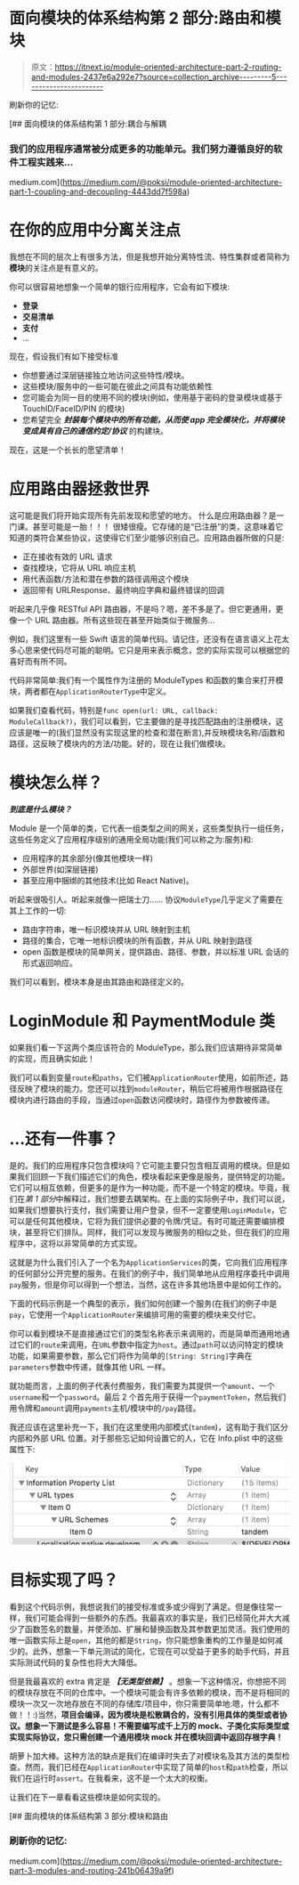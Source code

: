 # 面向模块的体系结构第 2 部分:路由和模块

> 原文：<https://itnext.io/module-oriented-architecture-part-2-routing-and-modules-2437e6a292e7?source=collection_archive---------5----------------------->

刷新你的记忆:

 [## 面向模块的体系结构第 1 部分:耦合与解耦

### 我们的应用程序通常被分成更多的功能单元。我们努力遵循良好的软件工程实践来…

medium.com](https://medium.com/@poksi/module-oriented-architecture-part-1-coupling-and-decoupling-4443dd7f598a) 

# 在你的应用中分离关注点

我想在不同的层次上有很多方法，但是我想开始分离特性流、特性集群或者简称为**模块**的关注点是有意义的。

你可以很容易地想象一个简单的银行应用程序，它会有如下模块:

*   **登录**
*   **交易清单**
*   **支付**
*   …

现在，假设我们有如下接受标准

*   你想要通过深层链接独立地访问这些特性/模块。
*   这些模块/服务中的一些可能在彼此之间具有功能依赖性
*   您可能会为同一目的使用不同的模块(例如，使用基于密码的登录模块或基于 TouchID/FaceID/PIN 的模块)
*   您希望完全 ***封装每个模块中的所有功能，从而使 app 完全模块化，并将模块变成具有自己的通信约定/协议*** 的构建块。

现在，这是一个长长的愿望清单！

# 应用路由器拯救世界

这可能是我们将开始实现所有先前发现和愿望的地方。
什么是应用路由器？是一门课。甚至可能是一胎！！！
很矮很瘦。它存储的是“已注册”的类，这意味着它知道的类符合某些协议，这使得它们至少能够识别自己。应用路由器所做的只是:

*   正在接收有效的 URL 请求
*   查找模块，它将从 URL 响应主机
*   用代表函数/方法和潜在参数的路径调用这个模块
*   返回带有 URLResponse、最终响应字典和最终错误的回调

听起来几乎像 RESTful API 路由器，不是吗？嗯，差不多是了。但它更通用，更像一个 URL 路由器。所有这些现在甚至开始类似于微服务…

例如，我们这里有一些 Swift 语言的简单代码。请记住，还没有在语言语义上花太多心思来使代码尽可能的聪明。它只是用来表示概念，您的实际实现可以根据您的喜好而有所不同。

代码非常简单:我们有一个属性作为注册的 ModuleTypes 和函数的集合来打开模块，两者都在`ApplicationRouterType`中定义。

如果我们查看代码，特别是`func open(url: URL, callback: ModuleCallback?)`，我们可以看到，它主要做的是寻找匹配路由的注册模块，这应该是唯一的(我们显然没有实现这里的检查和潜在断言),并反映模块名称/函数和路径，这反映了模块内的方法/功能。好的，现在让我们做模块。

# 模块怎么样？

***到底是什么模块？***

Module 是一个简单的类，它代表一组类型之间的网关，这些类型执行一组任务，这些任务定义了应用程序级别的通用全局功能(我们可以称之为:服务)和:

*   应用程序的其余部分(像其他模块一样)
*   外部世界(如深层链接)
*   甚至应用中捆绑的其他技术(比如 React Native)。

听起来很吸引人。听起来就像一把瑞士刀……
协议`ModuleType`几乎定义了需要在其上工作的一切:

*   路由字符串，唯一标识模块并从 URL 映射到主机
*   路径的集合，它唯一地标识模块的所有函数，并从 URL 映射到路径
*   open 函数是模块的简单网关，提供路由、路径、参数，并以标准 URL 会话的形式返回响应。

我们可以看到，模块本身是由其路由和路径定义的。

# LoginModule 和 PaymentModule 类

如果我们看一下这两个类应该符合的 ModuleType，那么我们应该期待非常简单的实现，而且确实如此！

我们可以看到变量`route`和`paths`，它们被`ApplicationRouter`使用，如前所述，路径反映了模块的能力。您还可以找到`moduleRouter`，稍后它将被用作根据路径在模块内进行路由的手段，当通过`open`函数访问模块时，路径作为参数被传递。

# …还有一件事？

是的。我们的应用程序只包含模块吗？它可能主要只包含相互调用的模块。但是如果我们回顾一下我们描述它们的角色，模块看起来更像是服务，提供特定的功能。它们可以相互依赖，但更多的是作为一种功能，而不是一个特定的模块。毕竟，我们在*第 1 部分*中解释过，我们想要去耦架构。在上面的实际例子中，我们可以说，如果我们想要执行支付，我们需要让用户登录，但不一定要使用`LoginModule`，它可以是任何其他模块，它将为我们提供必要的令牌/凭证。有时可能还需要编排模块，甚至将它们排队。同样，我们可以发现与微服务的相似之处，但在我们的应用程序中，这将以非常简单的方式实现。

这就是为什么我们引入了一个名为`ApplicationServices`的类，它向我们应用程序的任何部分公开完整的服务。在我们的例子中，我们简单地从应用程序委托中调用`pay`服务，但是你可以得到一个想法，当然，这在许多其他场景中是如何工作的。

下面的代码示例是一个典型的表示，我们如何创建一个服务(在我们的例子中是`pay`，它使用一个`ApplicationRouter`来编排可用的需要的模块来交付它。

你可以看到模块不是直接通过它们的类型名称表示来调用的，而是简单而通用地通过它们的`route`来调用，在`URL`参数中指定为`host`。通过`path`可以访问特定的模块功能，如果需要参数，那么它们将作为简单的`[String: String]`字典在`parameters`参数中传递，就像其他 URL 一样。

就功能而言，上面的例子代表付费服务，我们需要为其提供一个`amount`、一个`username`和一个`password`。最后 2 个首先用于获得一个`paymentToken`，然后我们用令牌和`amount`调用`payments`主机/模块中的`/pay`路径。

我还应该在这里补充一下，我们在这里使用内部模式(`tandem`)，这有助于我们区分内部和外部 URL 位置。对于那些忘记如何设置它的人，它在 Info.plist 中的这些属性下:

![](img/bbeb279bd2fa5793663bad6d51a743db.png)

# 目标实现了吗？

看到这个代码示例，我想说我们的接受标准或多或少得到了满足。但是像往常一样，我们可能会得到一些额外的东西。我最喜欢的事实是，我们已经简化并大大减少了函数签名的数量，并使添加、扩展和替换函数及其参数更加灵活。我们使用的唯一函数实际上是`open`，其他的都是`String`，你只能想象重构的工作量是如何减少的。此外，想象一下单元测试的简化，它现在可以受益于更多的助手代码，并且实际测试代码的复杂性也将大大降低。

但是我最喜欢的 extra 肯定是 ***【无类型依赖】*** 。想象一下这种情况，你想把不同的模块存放在不同的仓库中。一个模块可能会有许多依赖的模块，而不是将相同的模块一次又一次地存放在不同的存储库/项目中，你只需要简单地:嗯，什么都不做！！:)当然，**项目会编译，因为模块是松散耦合的，没有引用具体的类型或者协议。想象一下测试是多么容易！不需要编写成千上万的 mock、子类化实际类型或实现实际协议，您只需创建一个通用模块 mock 并在模块回调中返回存根字典！**

胡萝卜加大棒。这种方法的缺点是我们在编译时失去了对模块名及其方法的类型检查。然而，我们已经在`ApplicationRouter`中实现了简单的`host`和`path`检查，所以我们在运行时`assert`。在我看来，这不是一个太大的权衡。

让我们在下一章看看这些模块是如何实现的。

[](https://medium.com/@poksi/module-oriented-architecture-part-3-modules-and-routing-241b06439a9f) [## 面向模块的体系结构第 3 部分:模块和路由

### 刷新你的记忆:

medium.com](https://medium.com/@poksi/module-oriented-architecture-part-3-modules-and-routing-241b06439a9f)